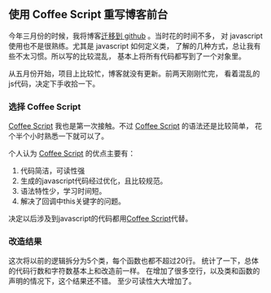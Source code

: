 ## 使用 Coffee Script 重写博客前台

今年三月份的时候，我将博客[迁移到 github] 。当时花的时间不多，
对 javascript 使用也不是很熟练。尤其是 javascript 如何定义类，
了解的几种方式，总让我有些不太习惯。所以写的比较混乱，
基本上将所有代码都写到了一个对象里。

从五月份开始，项目上比较忙，博客就没有更新。前两天刚刚忙完，
看着混乱的js代码，决定下手收拾一下。

### 选择 Coffee Script

[Coffee Script] 我也是第一次接触。不过 [Coffee Script] 的语法还是比较简单，
花个半个小时熟悉一下就可以了。

个人认为 [Coffee Script] 的优点主要有：

1. 代码简洁，可读性强
2. 生成的javascript代码经过优化，且比较规范。
3. 语法特性少，学习时间短。
4. 解决了回调中this关键字的问题。

决定以后涉及到javascript的代码都用[Coffee Script]代替。

### 改造结果

这次将以前的逻辑拆分为5个类，每个函数也都不超过20行。
统计了一下，总体的代码行数和字符数基本上和改造前一样。
在增加了很多空行，以及类和函数的声明的情况下，这个结果还不错。
至少可读性大大增加了。


[迁移到 github]: #!2012-01-29-write-blog-on-github
[Coffee Script]: http://coffeescript.org
[回调中this关键字]: http://coffeescript.org/#fat_arrow